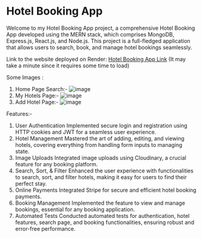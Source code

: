 # Hotel Booking App
Welcome to my Hotel Booking App project, a comprehensive Hotel Booking App developed using the MERN stack, which comprises MongoDB, Express.js, React.js, and Node.js. This project is a full-fledged application that allows users to search, book, and manage hotel bookings seamlessly.

Link to the website deployed on Render: [Hotel Booking App Link](https://mern-booking-app-8yb2.onrender.com/) (It may take a minute since it requires some time to load)

Some Images :

1) Home Page Search:-
![image](https://github.com/Rahul-Morabiya/mern-booking-app/assets/132494312/3074125b-7acb-456a-a490-c4b1f1d9ae21)
2) My Hotels Page:-
![image](https://github.com/Rahul-Morabiya/mern-booking-app/assets/132494312/1651d59c-73c7-4067-9a3f-4ebb788c7190)
3) Add Hotel Page:-
![image](https://github.com/Rahul-Morabiya/mern-booking-app/assets/132494312/e52bb700-6304-468d-842b-4fa57ce33195)




Features:-

1) User Authentication
Implemented secure login and registration using HTTP cookies and JWT for a seamless user experience.
2) Hotel Management
Mastered the art of adding, editing, and viewing hotels, covering everything from handling form inputs to managing state.
3) Image Uploads
Integrated image uploads using Cloudinary, a crucial feature for any booking platform.
4) Search, Sort, & Filter
Enhanced the user experience with functionalities to search, sort, and filter hotels, making it easy for users to find their perfect stay.
5) Online Payments
Integrated Stripe for secure and efficient hotel booking payments.
6) Booking Management
Implemented the feature to view and manage bookings, essential for any booking application.
7) Automated Tests
Conducted automated tests for authentication, hotel features, search page, and booking functionalities, ensuring robust and error-free performance.
